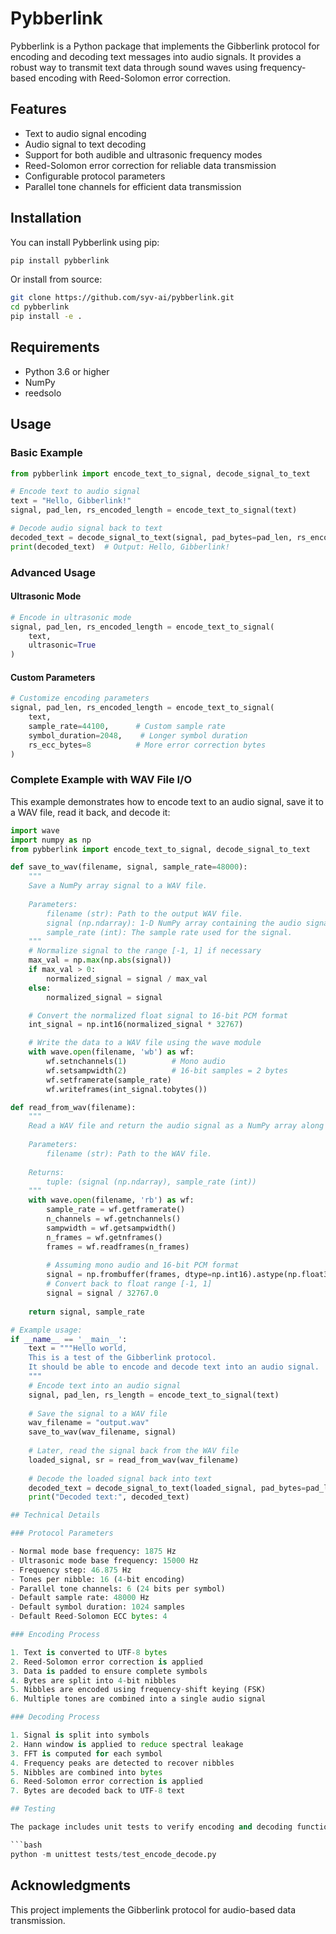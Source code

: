# Pybberlink

Pybberlink is a Python package that implements the Gibberlink protocol for encoding and decoding text messages into audio signals. It provides a robust way to transmit text data through sound waves using frequency-based encoding with Reed-Solomon error correction.

## Features

- Text to audio signal encoding
- Audio signal to text decoding
- Support for both audible and ultrasonic frequency modes
- Reed-Solomon error correction for reliable data transmission
- Configurable protocol parameters
- Parallel tone channels for efficient data transmission

## Installation

You can install Pybberlink using pip:

```bash
pip install pybberlink
```

Or install from source:

```bash
git clone https://github.com/syv-ai/pybberlink.git
cd pybberlink
pip install -e .
```

## Requirements

- Python 3.6 or higher
- NumPy
- reedsolo

## Usage

### Basic Example

```python
from pybberlink import encode_text_to_signal, decode_signal_to_text

# Encode text to audio signal
text = "Hello, Gibberlink!"
signal, pad_len, rs_encoded_length = encode_text_to_signal(text)

# Decode audio signal back to text
decoded_text = decode_signal_to_text(signal, pad_bytes=pad_len, rs_encoded_length=rs_encoded_length)
print(decoded_text)  # Output: Hello, Gibberlink!
```

### Advanced Usage

#### Ultrasonic Mode

```python
# Encode in ultrasonic mode
signal, pad_len, rs_encoded_length = encode_text_to_signal(
    text,
    ultrasonic=True
)
```

#### Custom Parameters

```python
# Customize encoding parameters
signal, pad_len, rs_encoded_length = encode_text_to_signal(
    text,
    sample_rate=44100,      # Custom sample rate
    symbol_duration=2048,    # Longer symbol duration
    rs_ecc_bytes=8          # More error correction bytes
)
```

### Complete Example with WAV File I/O

This example demonstrates how to encode text to an audio signal, save it to a WAV file, read it back, and decode it:

```python
import wave
import numpy as np
from pybberlink import encode_text_to_signal, decode_signal_to_text

def save_to_wav(filename, signal, sample_rate=48000):
    """
    Save a NumPy array signal to a WAV file.
    
    Parameters:
        filename (str): Path to the output WAV file.
        signal (np.ndarray): 1-D NumPy array containing the audio signal (float values).
        sample_rate (int): The sample rate used for the signal.
    """
    # Normalize signal to the range [-1, 1] if necessary
    max_val = np.max(np.abs(signal))
    if max_val > 0:
        normalized_signal = signal / max_val
    else:
        normalized_signal = signal

    # Convert the normalized float signal to 16-bit PCM format
    int_signal = np.int16(normalized_signal * 32767)

    # Write the data to a WAV file using the wave module
    with wave.open(filename, 'wb') as wf:
        wf.setnchannels(1)          # Mono audio
        wf.setsampwidth(2)          # 16-bit samples = 2 bytes
        wf.setframerate(sample_rate)
        wf.writeframes(int_signal.tobytes())

def read_from_wav(filename):
    """
    Read a WAV file and return the audio signal as a NumPy array along with its sample rate.
    
    Parameters:
        filename (str): Path to the WAV file.
    
    Returns:
        tuple: (signal (np.ndarray), sample_rate (int))
    """
    with wave.open(filename, 'rb') as wf:
        sample_rate = wf.getframerate()
        n_channels = wf.getnchannels()
        sampwidth = wf.getsampwidth()
        n_frames = wf.getnframes()
        frames = wf.readframes(n_frames)
        
        # Assuming mono audio and 16-bit PCM format
        signal = np.frombuffer(frames, dtype=np.int16).astype(np.float32)
        # Convert back to float range [-1, 1]
        signal = signal / 32767.0
    
    return signal, sample_rate

# Example usage:
if __name__ == '__main__':
    text = """Hello world,
    This is a test of the Gibberlink protocol.
    It should be able to encode and decode text into an audio signal.
    """
    # Encode text into an audio signal
    signal, pad_len, rs_length = encode_text_to_signal(text)
    
    # Save the signal to a WAV file
    wav_filename = "output.wav"
    save_to_wav(wav_filename, signal)
    
    # Later, read the signal back from the WAV file
    loaded_signal, sr = read_from_wav(wav_filename)
    
    # Decode the loaded signal back into text
    decoded_text = decode_signal_to_text(loaded_signal, pad_bytes=pad_len, rs_encoded_length=rs_length)
    print("Decoded text:", decoded_text)

## Technical Details

### Protocol Parameters

- Normal mode base frequency: 1875 Hz
- Ultrasonic mode base frequency: 15000 Hz
- Frequency step: 46.875 Hz
- Tones per nibble: 16 (4-bit encoding)
- Parallel tone channels: 6 (24 bits per symbol)
- Default sample rate: 48000 Hz
- Default symbol duration: 1024 samples
- Default Reed-Solomon ECC bytes: 4

### Encoding Process

1. Text is converted to UTF-8 bytes
2. Reed-Solomon error correction is applied
3. Data is padded to ensure complete symbols
4. Bytes are split into 4-bit nibbles
5. Nibbles are encoded using frequency-shift keying (FSK)
6. Multiple tones are combined into a single audio signal

### Decoding Process

1. Signal is split into symbols
2. Hann window is applied to reduce spectral leakage
3. FFT is computed for each symbol
4. Frequency peaks are detected to recover nibbles
5. Nibbles are combined into bytes
6. Reed-Solomon error correction is applied
7. Bytes are decoded back to UTF-8 text

## Testing

The package includes unit tests to verify encoding and decoding functionality. Run tests using:

```bash
python -m unittest tests/test_encode_decode.py
```

## Acknowledgments

This project implements the Gibberlink protocol for audio-based data transmission. 